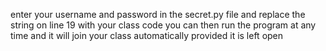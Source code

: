 enter your username and password in the secret.py file and replace the string on line 19 with your class code
you can then run the program at any time and it will join your class automatically provided it is left open